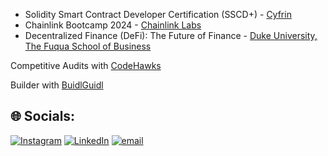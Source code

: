 - Solidity Smart Contract Developer Certification (SSCD+) - [Cyfrin](https://www.cyfrin.io/)
- Chainlink Bootcamp 2024 - [Chainlink Labs](https://chainlinklabs.com/)
- Decentralized Finance (DeFi): The Future of Finance - [Duke University, The Fuqua School of Business](https://www.fuqua.duke.edu/)

Competitive Audits with [CodeHawks](https://codehawks.cyfrin.io/)


Builder with [BuidlGuidl](https://buidlguidl.com/)

## 🌐 Socials:
 [![Instagram](https://img.shields.io/badge/Instagram-%23E4405F.svg?logo=Instagram&logoColor=white)](https://instagram.com/josh.regnart1) [![LinkedIn](https://img.shields.io/badge/LinkedIn-%230077B5.svg?logo=linkedin&logoColor=white)](https://linkedin.com/in/www.linkedin.com/in/josh-regnart-567651239) [![email](https://img.shields.io/badge/Email-D14836?logo=gmail&logoColor=white)](mailto:josh.regnart@gmail.com) 
